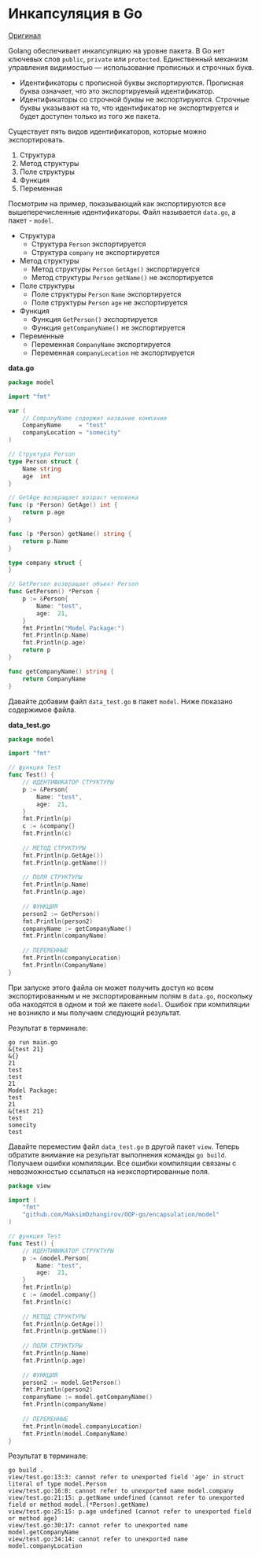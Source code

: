 # Инкапсуляция в Go

[Оригинал](https://golangbyexample.com/encapsulation-in-go/)

Golang обеспечивает инкапсуляцию на уровне пакета. В Go нет ключевых слов 
`public`, `private` или `protected`. Единственный механизм управления 
видимостью — использование прописных и строчных букв.

* Идентификаторы с прописной буквы экспортируются. Прописная буква означает, 
  что это экспортируемый идентификатор.
* Идентификаторы со строчной буквы не экспортируются. Строчные буквы 
  указывают на то, что идентификатор не экспортируется и будет доступен 
  только из того же пакета.
  
Существует пять видов идентификаторов, которые можно экспортировать.

1. Структура
2. Метод структуры
3. Поле структуры
4. Функция
5. Переменная

Посмотрим на пример, показывающий как экспортируются все вышеперечисленные 
идентификаторы. Файл называется `data.go`, а пакет - `model`.

* Структура
    * Структура `Person` экспортируется
    * Структура `company` не экспортируется
* Метод структуры
    * Метод структуры `Person` `GetAge()` экспортируется
    * Метод структуры `Person` `getName()` не экспортируется
* Поле структуры
    * Поле структуры `Person` `Name` экспортируется
    * Поле структуры `Person` `age` не экспортируется
* Функция
    * Функция `GetPerson()` экспортируется
    * Функция `getCompanyName()` не экспортируется
* Переменные
    * Переменная `CompanyName` экспортируется
    * Переменная `companyLocation` не экспортируется
    
**data.go**

```go
package model

import "fmt"

var (
    // CompanyName содержит название компании
    CompanyName     = "test"
    companyLocation = "somecity"
)

// Структура Person
type Person struct {
    Name string
    age  int
}

// GetAge возвращает возраст человека
func (p *Person) GetAge() int {
    return p.age
}

func (p *Person) getName() string {
    return p.Name
}

type company struct {
}

// GetPerson возвращает объект Person
func GetPerson() *Person {
    p := &Person{
        Name: "test",
        age:  21,
    }
    fmt.Println("Model Package:")
    fmt.Println(p.Name)
    fmt.Println(p.age)
    return p
}

func getCompanyName() string {
    return CompanyName
}
```

Давайте добавим файл `data_test.go` в пакет `model`. Ниже показано содержимое файла.

**data_test.go**
```go
package model

import "fmt"

// функция Test
func Test() {
    // ИДЕНТИФИКАТОР СТРУКТУРЫ
    p := &Person{
        Name: "test",
        age:  21,
    }
    fmt.Println(p)
    c := &company{}
    fmt.Println(c)
    
    // МЕТОД СТРУКТУРЫ
    fmt.Println(p.GetAge())
    fmt.Println(p.getName())
    
    // ПОЛЯ СТРУКТУРЫ
    fmt.Println(p.Name)
    fmt.Println(p.age)
    
    // ФУНКЦИЯ
    person2 := GetPerson()
    fmt.Println(person2)
    companyName := getCompanyName()
    fmt.Println(companyName)
    
    // ПЕРЕМЕННЫЕ
    fmt.Println(companyLocation)
    fmt.Println(CompanyName)
}
```

При запуске этого файла он может получить доступ ко всем экспортированным и 
не экспортированным полям в `data.go`, поскольку оба находятся в одном и той же
пакете `model`. Ошибок при компиляции не возникло и мы получаем следующий 
результат.

Результат в терминале:

```shell
go run main.go
&{test 21}
&{}
21
test
test
21
Model Package:
test
21
&{test 21}
test
somecity
test
```

Давайте переместим файл `data_test.go` в другой пакет `view`. Теперь обратите
внимание на результат выполнения команды `go build`. Получаем ошибки компиляции.
Все ошибки компиляции связаны с невозможностью ссылаться на неэкспортированные 
поля.

```go
package view

import (
    "fmt"
    "github.com/MaksimDzhangirov/OOP-go/encapsulation/model"
)

// функция Test
func Test() {
    // ИДЕНТИФИКАТОР СТРУКТУРЫ
    p := &model.Person{
        Name: "test",
        age:  21,
    }
    fmt.Println(p)
    c := &model.company{}
    fmt.Println(c)
  
    // МЕТОД СТРУКТУРЫ
    fmt.Println(p.GetAge())
    fmt.Println(p.getName())
  
    // ПОЛЯ СТРУКТУРЫ
    fmt.Println(p.Name)
    fmt.Println(p.age)
  
    // ФУНКЦИЯ
    person2 := model.GetPerson()
    fmt.Println(person2)
    companyName := model.getCompanyName()
    fmt.Println(companyName)
  
    // ПЕРЕМЕННЫЕ
    fmt.Println(model.companyLocation)
    fmt.Println(model.CompanyName)
}
```

Результат в терминале:

```shell
go build .
view/test.go:13:3: cannot refer to unexported field 'age' in struct literal of type model.Person
view/test.go:16:8: cannot refer to unexported name model.company
view/test.go:21:15: p.getName undefined (cannot refer to unexported field or method model.(*Person).getName)
view/test.go:25:15: p.age undefined (cannot refer to unexported field or method age)
view/test.go:30:17: cannot refer to unexported name model.getCompanyName
view/test.go:34:14: cannot refer to unexported name model.companyLocation
```